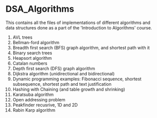 # DSA_Algorithms
This contains all the files of implementations of different algorithms and data structures done as a part of the 'Introduction to Algorithms' course.

1. AVL trees
2. Bellman-ford algorithm
3. Breadth first search (BFS) graph algorithm, and shortest path with it
4. Binary search trees
5. Heapsort algorithm
6. Catalan numbers
7. Depth first search (DFS) graph algorithm
8. Dijkstra algorithm (unidirectional and bidirectional)
9. Dynamic programming examples: Fibonacci sequence, shortest subsequence, shortest path and text justification
10. Hashing with Chaining (and table growth and shrinking)
11. Karatsuba algorithm
12. Open addressing problem
13. Peakfinder recusrive, 1D and 2D
14. Rabin Karp algorithm
